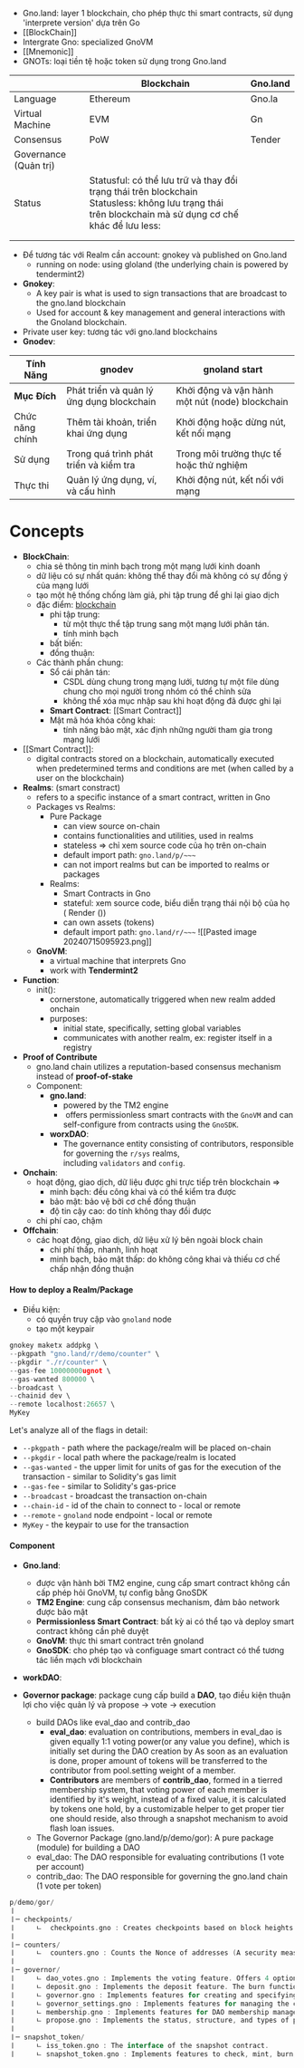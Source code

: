 - Gno.land: layer 1 blockchain, cho phép thực thi smart contracts, sử dụng 'interprete version'  dựa trên Go
- [[BlockChain]]
- Intergrate Gno: specialized GnoVM
- [[Mnemonic]]
- GNOTs: loại tiền tệ hoặc token sử dụng trong Gno.land

|                       | Blockchain                                                                                                                                                | Gno.land |
| --------------------- | --------------------------------------------------------------------------------------------------------------------------------------------------------- | -------- |
| Language              | Ethereum                                                                                                                                                  | Gno.la   |
| Virtual Machine       | EVM                                                                                                                                                       | Gn       |
| Consensus             | PoW                                                                                                                                                       | Tender   |
| Governance (Quản trị) |                                                                                                                                                           |          |
| Status                | Statusful: có thể lưu trữ và thay đổi trạng thái trên blockchain<br>Statusless: không lưu trạng thái trên blockchain mà sử dụng cơ chế khác để lưu  less: |          |
|                       |                                                                                                                                                           |          |
|                       |                                                                                                                                                           |          |
- Để tương tác với Realm cần account: gnokey và published on Gno.land
	- running on node: using gloland (the underlying chain is powered by tendermint2)
- **Gnokey**:
	- A key pair is what is used to sign transactions that are broadcast to the gno.land blockchain
	- Used for account & key management and general interactions with the Gnoland blockchain.
- Private user key: tương tác với gno.land blockchains
- **Gnodev**:

| **Tính Năng**   | gnodev                                    | gnoland start                                   |
| --------------- | ----------------------------------------- | ----------------------------------------------- |
| **Mục Đích**    | Phát triển và quản lý ứng dụng blockchain | Khởi động và vận hành một nút (node) blockchain |
| Chức năng chính | Thêm tài khoản, triển khai ứng dụng       | Khởi động hoặc dừng nút, kết nối mạng           |
| Sử dụng         | Trong quá trình phát triển và kiểm tra    | Trong môi trường thực tế hoặc thử nghiệm        |
| Thực thi        | Quản lý ứng dụng, ví, và cấu hình         | Khởi động nút, kết nối với mạng                 |


#  Concepts
- **BlockChain**:
	- chia sẻ thông tin minh bạch trong một mạng lưới kinh doanh
	- dữ liệu có sự nhất quán: không thể thay đổi mà không có sự đồng ý của mạng lưới
	- tạo một hệ thống chống làm giả, phi tập trung để ghi lại giao dịch
	- đặc điểm: [blockchain](https://aws.amazon.com/vi/what-is/blockchain/?aws-products-all.sort-by=item.additionalFields.productNameLowercase&aws-products-all.sort-order=asc)
		- phi tập trung: 
			- từ một thực thể tập trung sang một mạng lưới phân tán.
			- tính minh bạch
		- bất biến:
		- đồng thuận: 
	- Các thành phần chung:
		- Sổ cái phân tán: 
			- CSDL dùng chung trong mạng lưới, tương tự một file dùng chung cho mọi người trong nhóm có thể chỉnh sửa
			- không thể xóa mục nhập sau khi hoạt động đã được ghi lại
		- **Smart Contract**: [[Smart Contract]]
		- Mật mã hóa khóa công khai:
			- tính năng bảo mật, xác định những người tham gia trong mạng lưới
- [[Smart Contract]]: 
	- digital contracts stored on a blockchain, automatically executed when predetermined terms and conditions are met (when called by a user on the blockchain)
- **Realms**: (smart constract)
	- refers to a specific instance of a smart contract, written in Gno
	- Packages vs Realms:
		- Pure Package
			- can view source on-chain
			- contains functionalities and utilities, used in realms
			- stateless => chỉ xem source code của họ trên on-chain
			- default import path: `gno.land/p/~~~`
			- can not import realms but can be imported to realms or packages
		- Realms:
			- Smart Contracts in Gno
			- stateful: xem source code, biểu diễn trạng thái nội bộ của họ ( Render ())
			- can own assets (tokens)
			- default import path: `gno.land/r/~~~`
			![[Pasted image 20240715095923.png]]
	- **GnoVM**:
		- a virtual machine that interprets Gno
		- work with **Tendermint2**
- **Function**:
	- init():
		- cornerstone, automatically triggered when new realm added onchain
		- purposes:
			- initial state, specifically, setting global variables
			- communicates with another realm, ex: register itself in a registry
- **Proof of Contribute**
	- gno.land chain utilizes a reputation-based consensus mechanism instead of **proof-of-stake**
	- Component:
		- **gno.land**:
			- powered by the TM2 engine
			-  offers permissionless smart contracts with the `GnoVM` and can self-configure from contracts using the `GnoSDK`.
		- **worxDAO**:
			- The governance entity consisting of contributors, responsible for governing the `r/sys` realms, including `validators` and `config`.
- **Onchain**:
	- hoạt động, giao dịch, dữ liệu được ghi trực tiếp trên blockchain => 
		- minh bạch: đều công khai và có thể kiểm tra được
		- bảo mật: bảo vệ bởi cơ chế đồng thuận
		- độ tin cậy cao: do tính không thay đổi được
	- chi phí cao, chậm
- **Offchain**: 
	- các hoạt động, giao dịch, dữ liệu xử lý bên ngoài block chain
		- chi phí thấp, nhanh, linh hoạt
		- minh bạch, bảo mật thấp: do không công khai và thiếu cơ chế chấp nhận đồng thuận
#### How to deploy a Realm/Package
- Điều kiện:
	- có quyền truy cập vào `gnoland` node
	- tạo một keypair
```go
gnokey maketx addpkg \
--pkgpath "gno.land/r/demo/counter" \
--pkgdir "./r/counter" \
--gas-fee 10000000ugnot \
--gas-wanted 800000 \
--broadcast \
--chainid dev \
--remote localhost:26657 \
MyKey
```
Let's analyze all of the flags in detail:
- `--pkgpath` - path where the package/realm will be placed on-chain
- `--pkgdir` - local path where the package/realm is located
- `--gas-wanted` - the upper limit for units of gas for the execution of the transaction - similar to Solidity's gas limit
- `--gas-fee` - similar to Solidity's gas-price
- `--broadcast` - broadcast the transaction on-chain
- `--chain-id` - id of the chain to connect to - local or remote
- `--remote` - `gnoland` node endpoint - local or remote
- `MyKey` - the keypair to use for the transaction
#### Component
- **Gno.land**: 
	- được vận hành bời TM2 engine, cung cấp smart contract không cần cấp phép hỏi GnoVM, tự config bằng GnoSDK
	- **TM2 Engine**: cung cấp consensus mechanism, đảm bảo network được bảo mật
	- **Permissionless Smart Contract**: bất kỳ ai có thể tạo và deploy smart contract không cần phê duyệt
	- **GnoVM**: thực thi smart contract trên gnoland
	- **GnoSDK**: cho phép tạo và configuage smart contract có thể tương tác liền mạch với blockchain
- **workDAO**:

- **Governor package**: package cung cấp build a **DAO**, tạo điều kiện thuận lợi cho việc quản lý và propose -> vote -> execution
	- build DAOs like eval_dao and contrib_dao
		- **eval_dao**: evaluation on contributions, members in eval_dao is given equally 1:1 voting power(or any value you define), which is initially set during the DAO creation by  As soon as an evaluation is done, proper amount of tokens will be transferred to the contributor from pool.setting weight of a member.
		- **Contributors** are members of **contrib_dao**, formed in a tierred membership system, that voting power of each member is identified by it's weight, instead of a fixed value, it is calculated by tokens one hold, by a customizable helper to get proper tier one should reside, also through a snapshot mechanism to avoid flash loan issues.
	- The Governor Package (gno.land/p/demo/gor): A pure package (module) for building a DAO
	- eval_dao: The DAO responsible for evaluating contributions (1 vote per account)
	- contrib_dao: The DAO responsible for governing the gno.land chain (1 vote per token)
```go
p/demo/gor/
ㅣ
ㅣ─ checkpoints/
ㅣ     ㄴ  checkpoints.gno : Creates checkpoints based on block heights (Used for balance snapshots)
ㅣ
ㅣ─ counters/
ㅣ     ㄴ  counters.gno : Counts the Nonce of addresses (A security measure to prevent replay attacks)
ㅣ
ㅣ─ governor/
ㅣ     ㄴ dao_votes.gno : Implements the voting feature. Offers 4 options > Against, For, Abstain, NWV
ㅣ     ㄴ deposit.gno : Implements the deposit feature. The burn function exists as a placeholder as of now.
ㅣ     ㄴ governor.gno : Implements features for creating and specifying the specs of a DAO.
ㅣ     ㄴ governor_settings.gno : Implements features for managing the configs of a DAO such as voting period, quorum, etc.
ㅣ     ㄴ membership.gno : Implements features for DAO membership management such as inviting, removing members, etc.
ㅣ     ㄴ propose.gno : Implements the status, structure, and types of proposals that can be submitted.
ㅣ
ㅣ─ snapshot_token/
ㅣ     ㄴ iss_token.gno : The interface of the snapshot contract.
ㅣ     ㄴ snapshot_token.gno : Implements features to check, mint, burn, transfer, and delegate voting power of/from an account.
```
